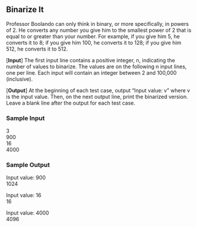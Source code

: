 ## Binarize It

Professor Boolando can only think in binary, or more specifically, in powers of 2.
He converts any number you give him to the smallest power of 2 that is equal to
or greater than your number. For example, if you give him 5, he converts it to 8;
if you give him 100, he converts it to 128; if you give him 512, he converts it to 512.

[**Input**] The first input line contains a positive integer, n, indicating the number
of values to binarize. The values are on the following n input lines, one per line.
Each input will contain an integer between 2 and 100,000 (inclusive).

[**Output**] At the beginning of each test case, output “Input value: v” where v
is the input value. Then, on the next output line, print the binarized version.
Leave a blank line after the output for each test case.

### Sample Input
3  
900  
16  
4000

### Sample Output
Input value: 900  
1024

Input value: 16  
16

Input value: 4000  
4096